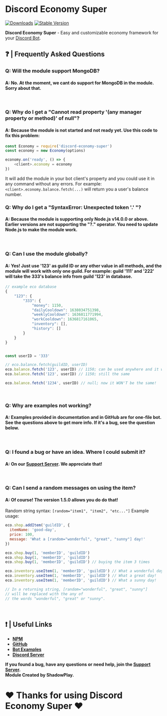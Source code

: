 # Discord Economy Super

[![Downloads](https://img.shields.io/npm/dt/discord-economy-super?style=for-the-badge)](https://www.npmjs.com/package/discord-economy-super)
[![Stable Version](https://img.shields.io/npm/v/discord-economy-super?style=for-the-badge)](https://www.npmjs.com/package/discord-economy-super)

<b>Discord Economy Super</b> - Easy and customizable economy framework for your [Discord Bot](https://discord.js.org/#/).

## ❓ | Frequently Asked Questions

### Q: Will the module support MongoDB?
#### A: No. At the moment, we cant do support for MongoDB in the module. Sorry about that.
<br>

### Q: Why do I get a "Cannot read property '(any manager property or method)' of null"?
#### A: Because the module is not started and not ready yet. Use this code to fix this problem:
```js
const Economy = require('discord-economy-super')
const economy = new Economy(options)

economy.on('ready', () => {
    <client>.economy = economy
})
```
It will add the module in your bot client's property and you could use it in any command without any errors. For example: `<client>.economy.balance.fetch(...)` will return you a user's balance number.
<br>

### Q: Why do I get a "SyntaxError: Unexpected token '.' "?
#### A: Because the module is supporting only Node.js v14.0.0 or above. Earlier versions are not supporting the "?." operator. You need to update Node.js to make the module work.
<br>

### Q: Can I use the module globally?
#### A: Yes! Just use '123' as guild ID or any other value in all methods, and the module will work with only one guild. For example: guild '111' and '222' will take the 333's balance info from guild '123' in database.

```js
// example eco database
{
    "123": {
	    "333": {
		    "money": 1150,
		    "dailyCooldown": 1638034751398,
		    "weeklyCooldown": 1636811771994,
		    "workCooldown": 1636817161065,
		    "inventory": [],
		    "history": []
	    }
    }
}


const userID = '333'

// eco.balance.fetch(guildID, userID)
eco.balance.fetch('123', userID) // 1150; can be used anywhere and it will be the same
eco.balance.fetch('123', userID) // 1150; still the same

eco.balance.fetch('1234', userID) // null; now it WON'T be the same!
```

<br>

### Q: Why are examples not working?
#### A: Examples provided in documentation and in GitHub are for one-file bot. See the questions above to get more info. If it's a bug, see the question below.
<br>

### Q: I found a bug or have an idea. Where I could submit it?
#### A: On our [Support Server](https://discord.gg/4pWKq8vUnb). We appreciate that!
<br>

### Q: Can I send a random messages on using the item?
#### A: Of course! The version 1.5.0 allows you do do that!
Random string syntax: `[random="item1", "item2", "etc..."]`
Example usage:
```js
eco.shop.addItem('guildID', {
  itemName: 'good-day',
  price: 100,
  message: 'What a [random="wonderful", "great", "sunny"] day!'
})

eco.shop.buy(1, 'memberID', 'guildID')
eco.shop.buy(1, 'memberID', 'guildID')
eco.shop.buy(1, 'memberID', 'guildID') // buying the item 3 times

eco.inventory.useItem(1, 'memberID', 'guildID') // What a wonderful day!
eco.inventory.useItem(1, 'memberID', 'guildID') // What a great day!
eco.inventory.useItem(1, 'memberID', 'guildID') // What a sunny day!

// In a returning string, [random="wonderful", "great", "sunny"]
// will be replaced with the any of 
// the words "wonderful", "great" or "sunny".
```
<br>

## ❗ | Useful Links
<ul>
<li><b><a href = "https://www.npmjs.com/package/discord-economy-super">NPM</a></b></li>
<li><b><a href = "https://github.com/shadowplay1/discord-economy-super">GitHub</a></b></li>
<li><b><a href = "https://github.com/shadowplay1/discord-economy-super/tree/main/examples">Bot Examples</a></b></li>
<li><b><a href = "https://discord.gg/4pWKq8vUnb">Discord Server</a></b></li>
</ul>
<b>If you found a bug, have any questions or need help, join the <a href = "https://discord.gg/4pWKq8vUnb">Support Server</a>.</b>
<br>
<b>Module Created by ShadowPlay.</b>

# ❤️ Thanks for using Discord Economy Super ❤️